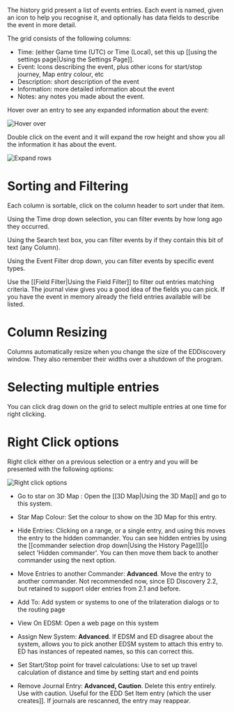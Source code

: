 The history grid present a list of events entries.  Each event is named, given an icon to help you recognise it, and optionally has data fields to describe the event in more detail.

The grid consists of the following columns:

* Time: (either Game time (UTC) or Time (Local), set this up [[using the settings page|Using the Settings Page]].
* Event: Icons describing the event, plus other icons for start/stop journey, Map entry colour, etc
* Description: short description of the event
* Information: more detailed information about the event
* Notes: any notes you made about the event.

Hover over an entry to see any expanded information about the event:

![Hover over](http://i.imgur.com/lm1Kywa.png)

Double click on the event and it will expand the row height and show you all the information it has about the event.

![Expand rows](http://i.imgur.com/wnpT3Fz.png)

# Sorting and Filtering

Each column is sortable, click on the column header to sort under that item.

Using the Time drop down selection, you can filter events by how long ago they occurred.

Using the Search text box, you can filter events by if they contain this bit of text (any Column).

Using the Event Filter drop down, you can filter events by specific event types.

Use the [[Field Filter|Using the Field Filter]] to filter out entries matching criteria.  The journal view gives you a good idea of the fields you can pick.  If you have the event in memory already the field entries available will be listed.


# Column Resizing

Columns automatically resize when you change the size of the EDDiscovery window.  They also remember their widths over a shutdown of the program.

# Selecting multiple entries

You can click drag down on the grid to select multiple entries at one time for right clicking.

# Right Click options

Right click either on a previous selection or a entry and you will be presented with the following options:

![Right click options](http://i.imgur.com/URNsxY7.png)

* Go to star on 3D Map : Open the [[3D Map|Using the 3D Map]] and go to this system.

* Star Map Colour: Set the colour to show on the 3D Map for this entry.

* Hide Entries: Clicking on a range, or a single entry, and using this moves the entry to the hidden commander.  You can see hidden entries by using the [[commander selection drop down|Using the History Page]][|o select 'Hidden commander'.  You can then move them back to another commander using the next option.

* Move Entries to another Commander: **Advanced**. Move the entry to another commander.  Not recommended now, since ED Discovery 2.2, but retained to support older entries from 2.1 and before.

* Add To: Add system or systems to one of the trilateration dialogs or to the routing page

* View On EDSM: Open a web page on this system

* Assign New System: **Advanced**. If EDSM and ED disagree about the system, allows you to pick another EDSM system to attach this entry to.  ED has instances of repeated names, so this can correct this.

* Set Start/Stop point for travel calculations: Use to set up travel calculation of distance and time by setting start and end points

* Remove Journal Entry: **Advanced, Caution**. Delete this entry entirely.  Use with caution. Useful for the EDD Set Item entry (which the user creates]].  If journals are rescanned, the entry may reappear.
